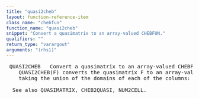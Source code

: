 ```yaml
---
title: "quasi2cheb"
layout: function-reference-item
class_name: "chebfun"
function_name: "quasi2cheb"
snippet: "Convert a quasimatrix to an array-valued CHEBFUN."
qualifiers: ""
return_type: "varargout"
arguments: "(rhs1)"
---
```


<pre class="help-text"> QUASI2CHEB   Convert a quasimatrix to an array-valued CHEBFUN.
    QUASI2CHEB(F) converts the quasimatrix F to an array-valued CHEBFUN by
    taking the union of the domains of each of the columns:
 
  See also QUASIMATRIX, CHEB2QUASI, NUM2CELL.
</pre>